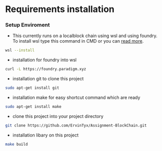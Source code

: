 

# Requirements installation
### Setup Enviroment
- This currently runs on a localblock chain using wsl and using foundry.
To install wsl type this command in CMD or you can [read more](installation-readme/README.md).
```bash
wsl --install
```

- installation for foundry into wsl
```bash
curl -L https://foundry.paradigm.xyz
```

- installation git to clone this project
```bash
sudo apt-get install git
```

- installation make for easy shortcut command which are ready
```bash
sudo apt-get install make
```

- clone this project into your project directory
``` bash
git clone https://github.com/ErvinTyx/Assignment-BlockChain.git
```

- installation libary on this project
```bash
make build
```
